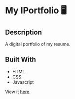 # My IPortfolio 🖥️

## Description
A digital portfolio of my resume.

## Built With
- HTML
- CSS
- Javascript

View it [here](Https://priyankabangalore.github.io/).
